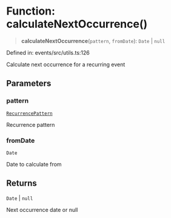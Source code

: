 # Function: calculateNextOccurrence()

> **calculateNextOccurrence**(`pattern`, `fromDate`): `Date` \| `null`

Defined in: events/src/utils.ts:126

Calculate next occurrence for a recurring event

## Parameters

### pattern

[`RecurrencePattern`](../interfaces/RecurrencePattern.md)

Recurrence pattern

### fromDate

`Date`

Date to calculate from

## Returns

`Date` \| `null`

Next occurrence date or null
